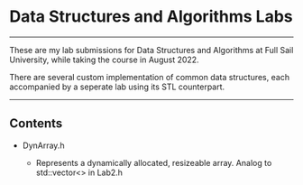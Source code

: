 # Data Structures and Algorithms Labs

---

These are my lab submissions for Data Structures and Algorithms at Full Sail University, while taking the course in August 2022.

There are several custom implementation of common data structures, each accompanied by a seperate lab using its STL counterpart.

---

## Contents

- DynArray.h

    * Represents a dynamically allocated, resizeable array. Analog to std::vector<> in Lab2.h
